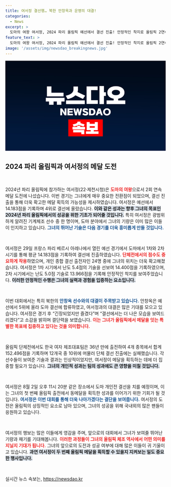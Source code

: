 ```yaml
---
title: 여서정 결선행… 북한 안창옥과 운명의 대결!
categories:
  - News
excerpt: >
  도마의 여왕 여서정, 2024 파리 올림픽 예선에서 결선 진출! 안정적인 착지로 올림픽 2연속 메달 꿈에 한걸음. 남북 대결의 열기 속, 8월 2일 결선 기대감 고조!
feature_text: >
  도마의 여왕 여서정, 2024 파리 올림픽 예선에서 결선 진출! 안정적인 착지로 올림픽 2연속 메달 꿈에 한걸음. 남북 대결의 열기 속, 8월 2일 결선 기대감 고조!
image: '/assets/img/newsdao_breakingnews.jpg'
---
```


<p><img src="/assets/img/newsdao_breakingnews.jpg" alt="flaretime 속보" /></p>

<h2 data-ke-size="size26">2024 파리 올림픽과 여서정의 메달 도전</h2>

<p data-ke-size="size16">&nbsp;</p>

<p>2024년 파리 올림픽에 참가하는 여서정(22·제천시청)은 <b><span style="color: #ee2323;">도마의 여왕</span></b>으로서 2회 연속 메달 도전에 나섰습니다. 이번 경기는 그녀에게 매우 중요한 전환점이 되었으며, 결선 진출을 통해 더욱 확고한 메달 획득의 가능성을 제시하였습니다. 여서정은 예선에서 14.183점을 기록하며 4위로 결선에 올랐습니다. <b><span style="background-color: #21538527;">이와 같은 성과는 향후 그녀의 목표인 2024년 파리 올림픽에서의 성공을 위한 기초가 되어줄 것입니다.</span></b> 특히 여서정은 광범위하게 알려진 기계체조 선수 중 한 명이며, 도마 분야에서 그녀의 기량은 이미 많은 이들이 인지하고 있습니다. <b><span style="color: #1a5490;">그녀의 뛰어난 기술은 다음 경기를 더욱 흥미롭게 만들 것입니다.</span></b></p>

<p data-ke-size="size16">&nbsp;</p>

<p>여서정은 29일 프랑스 파리 베르시 아레나에서 열린 예선 경기에서 도마에서 1차와 2차 시기를 통해 평균 14.183점을 기록하여 결선에 진출하였습니다. <b><span style="color: #ee2323;">단체전에서의 점수도 중요하게 작용</span></b>하였으며, 개인 종합 결선 출전자인 24명 중에 그녀의 위치는 더욱 확고해졌습니다. 여서정은 1차 시기에서 난도 5.4점의 기술을 선보여 14.400점을 기록하였으며, 2차 시기에서는 난도 5.0점 기술로 13.966점을 기록해 안정적인 착지를 보여주었습니다.  <b><span style="background-color: #21538527;">이러한 안정적인 수행은 그녀의 실력과 경험을 입증하는 요소입니다.</span></b> </p>

<p data-ke-size="size16">&nbsp;</p>

<p>이번 대회에서는 특히 북한의 <b><span style="color: #1a5490;">안창옥 선수와의 대결이 주목받고 있습니다.</span></b> 안창옥은 예선에서 5위에 올라 도마 결선에 합류하였고, 여서정과의 대결은 많은 기대를 모으고 있습니다. 여서정은 경기 후 “긴장되었지만 즐겼다”며 “결선에서는 더 나은 모습을 보여드리겠다”고 소감을 밝히며 결단력을 보였습니다. <b><span style="color: #ee2323;">이는 그녀가 올림픽에서 메달을 잇는 특별한 목표에 집중하고 있다는 것을 의미합니다.</span></b></p>

<p data-ke-size="size16">&nbsp;</p>

<p>올림픽 단체전에서도 한국 여자 체조대표팀은 36년 만에 출전하여 4개 종목에서 합계 152.496점을 기록하며 12개국 중 10위에 머물러 단체 결선 진출에는 실패했습니다. 각 선수들이 보여준 기술과 결과는 인상적이었지만, 여서정이 메달을 획득하는 데에 더 집중할 필요가 있습니다. <b><span style="background-color: #21538527;">그녀의 개인적 성과는 팀의 성과에도 큰 영향을 미칠 것입니다.</span></b></p>

<p data-ke-size="size16">&nbsp;</p>

<p>여서정은 8월 2일 오후 11시 20분 같은 장소에서 도마 개인전 결선을 치를 예정이며, 이는 그녀의 첫 번째 올림픽 출전에서 동메달을 획득한 성과를 이어가기 위한 기회가 될 것입니다. <b><span style="color: #1a5490;">여서정은 이번 대회를 통해 더욱 나아가겠다는 결단을 보여줍니다.</span></b> 여서정의 도전은 올림픽의 상징적인 요소로 남아 있으며, 그녀의 성공을 위해 국내외의 많은 팬들이 응원하고 있습니다.</p>

<p data-ke-size="size16">&nbsp;</p>

<p>여서정의 행보는 많은 이들에게 영감을 주며, 앞으로의 대회에서 그녀가 보여줄 뛰어난 기량과 패기를 기대해봅니다. <b><span style="color: #ee2323;">이러한 과정들이 그녀의 올림픽 체조 역사에서 어떤 의미를 지닐지 기대가 됩니다.</span></b> 그녀의 앞으로의 도전과 성공 여부에 대해 많은 이들이 귀 기울이고 있습니다. <b><span style="background-color: #21538527;">과연 여서정이 두 번째 올림픽 메달을 획득할 수 있을지 지켜보는 일도 중요한 행사입니다.</span></b> </p>

<p data-ke-size="size16">&nbsp;</p>
실시간 뉴스 속보는, <a href="https://newsdao.kr" rel="dofollow">https://newsdao.kr</a>


